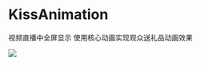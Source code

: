 # KissAnimation
视频直播中全屏显示    使用核心动画实现观众送礼品动画效果


![](http://7xq0lf.com1.z0.glb.clouddn.com/kissanimiation.gif)
